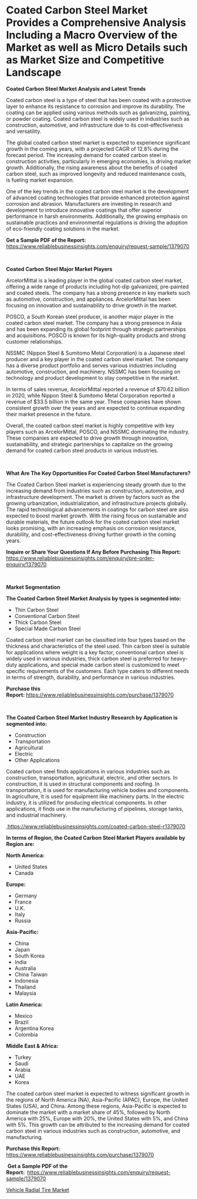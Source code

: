 <p><h1>Coated Carbon Steel Market Provides a Comprehensive Analysis Including a Macro Overview of the Market as well as Micro Details such as Market Size and Competitive Landscape</h1></p><p><strong>Coated Carbon Steel Market Analysis and Latest Trends</strong></p>
<p><p>Coated carbon steel is a type of steel that has been coated with a protective layer to enhance its resistance to corrosion and improve its durability. The coating can be applied using various methods such as galvanizing, painting, or powder coating. Coated carbon steel is widely used in industries such as construction, automotive, and infrastructure due to its cost-effectiveness and versatility.</p><p>The global coated carbon steel market is expected to experience significant growth in the coming years, with a projected CAGR of 12.8% during the forecast period. The increasing demand for coated carbon steel in construction activities, particularly in emerging economies, is driving market growth. Additionally, the rising awareness about the benefits of coated carbon steel, such as improved longevity and reduced maintenance costs, is fueling market expansion.</p><p>One of the key trends in the coated carbon steel market is the development of advanced coating technologies that provide enhanced protection against corrosion and abrasion. Manufacturers are investing in research and development to introduce innovative coatings that offer superior performance in harsh environments. Additionally, the growing emphasis on sustainable practices and environmental regulations is driving the adoption of eco-friendly coating solutions in the market.</p></p>
<p><strong>Get a Sample PDF of the Report:&nbsp;</strong> <a href="https://www.reliablebusinessinsights.com/enquiry/request-sample/1379070">https://www.reliablebusinessinsights.com/enquiry/request-sample/1379070</a></p>
<p>&nbsp;</p>
<p><strong>Coated Carbon Steel Major Market Players</strong></p>
<p><p>ArcelorMittal is a leading player in the global coated carbon steel market, offering a wide range of products including hot-dip galvanized, pre-painted and coated steels. The company has a strong presence in key markets such as automotive, construction, and appliances. ArcelorMittal has been focusing on innovation and sustainability to drive growth in the market.</p><p>POSCO, a South Korean steel producer, is another major player in the coated carbon steel market. The company has a strong presence in Asia and has been expanding its global footprint through strategic partnerships and acquisitions. POSCO is known for its high-quality products and strong customer relationships.</p><p>NSSMC (Nippon Steel & Sumitomo Metal Corporation) is a Japanese steel producer and a key player in the coated carbon steel market. The company has a diverse product portfolio and serves various industries including automotive, construction, and machinery. NSSMC has been focusing on technology and product development to stay competitive in the market.</p><p>In terms of sales revenue, ArcelorMittal reported a revenue of $70.62 billion in 2020, while Nippon Steel & Sumitomo Metal Corporation reported a revenue of $33.5 billion in the same year. These companies have shown consistent growth over the years and are expected to continue expanding their market presence in the future.</p><p>Overall, the coated carbon steel market is highly competitive with key players such as ArcelorMittal, POSCO, and NSSMC dominating the industry. These companies are expected to drive growth through innovation, sustainability, and strategic partnerships to capitalize on the growing demand for coated carbon steel products in various industries.</p></p>
<p>&nbsp;</p>
<p><strong>What Are The Key Opportunities For Coated Carbon Steel Manufacturers?</strong></p>
<p><p>The Coated Carbon Steel market is experiencing steady growth due to the increasing demand from industries such as construction, automotive, and infrastructure development. The market is driven by factors such as the growing urbanization, industrialization, and infrastructure projects globally. The rapid technological advancements in coatings for carbon steel are also expected to boost market growth. With the rising focus on sustainable and durable materials, the future outlook for the coated carbon steel market looks promising, with an increasing emphasis on corrosion resistance, durability, and cost-effectiveness driving further growth in the coming years.</p></p>
<p><strong>Inquire or Share Your Questions If Any Before Purchasing This Report:</strong> <a href="https://www.reliablebusinessinsights.com/enquiry/pre-order-enquiry/1379070">https://www.reliablebusinessinsights.com/enquiry/pre-order-enquiry/1379070</a></p>
<p>&nbsp;</p>
<p><strong>Market Segmentation</strong></p>
<p><strong>The Coated Carbon Steel Market Analysis by types is segmented into:</strong></p>
<p><ul><li>Thin Carbon Steel</li><li>Conventional Carbon Steel</li><li>Thick Carbon Steel</li><li>Special Made Carbon Steel</li></ul></p>
<p><p>Coated carbon steel market can be classified into four types based on the thickness and characteristics of the steel used. Thin carbon steel is suitable for applications where weight is a key factor, conventional carbon steel is widely used in various industries, thick carbon steel is preferred for heavy-duty applications, and special made carbon steel is customized to meet specific requirements of the customers. Each type caters to different needs in terms of strength, durability, and performance in various industries.</p></p>
<p><strong>Purchase this Report:&nbsp;</strong><a href="https://www.reliablebusinessinsights.com/purchase/1379070">https://www.reliablebusinessinsights.com/purchase/1379070</a></p>
<p>&nbsp;</p>
<p><strong>The Coated Carbon Steel Market Industry Research by Application is segmented into:</strong></p>
<p><ul><li>Construction</li><li>Transportation</li><li>Agricultural</li><li>Electric</li><li>Other Applications</li></ul></p>
<p><p>Coated carbon steel finds applications in various industries such as construction, transportation, agricultural, electric, and other sectors. In construction, it is used in structural components and roofing. In transportation, it is used for manufacturing vehicle bodies and components. In agriculture, it is used for equipment like machinery parts. In the electric industry, it is utilized for producing electrical components. In other applications, it finds use in the manufacturing of pipelines, storage tanks, and industrial machinery.</p></p>
<p><a href="https://www.reliablebusinessinsights.com/coated-carbon-steel-r1379070">&nbsp;https://www.reliablebusinessinsights.com/coated-carbon-steel-r1379070</a></p>
<p><strong>In terms of Region, the Coated Carbon Steel Market Players available by Region are:</strong></p>
<p>
    <p> <strong> North America: </strong>
        <ul>
            <li>United States</li>
            <li>Canada</li>
        </ul>
        </p> 
    <p> <strong> Europe: </strong>
        <ul>
            <li>Germany</li>
            <li>France</li>
            <li>U.K.</li>
            <li>Italy</li>
            <li>Russia</li>
        </ul>
        </p> 
    <p> <strong> Asia-Pacific: </strong>
        <ul>
            <li>China</li>
            <li>Japan</li>
            <li>South Korea</li>
            <li>India</li>
            <li>Australia</li>
            <li>China Taiwan</li>
            <li>Indonesia</li>
            <li>Thailand</li>
            <li>Malaysia</li>
        </ul>
        </p> 
    <p> <strong> Latin America: </strong>
        <ul>
            <li>Mexico</li>
            <li>Brazil</li>
            <li>Argentina Korea</li>
            <li>Colombia</li>
        </ul>
        </p> 
    <p> <strong> Middle East & Africa: </strong>
        <ul>
            <li>Turkey</li>
            <li>Saudi</li>
            <li>Arabia</li>
            <li>UAE</li>
            <li>Korea</li>
        </ul>
    </p>
    </p>
<p><p>The coated carbon steel market is expected to witness significant growth in the regions of North America (NA), Asia-Pacific (APAC), Europe, the United States (USA), and China. Among these regions, Asia-Pacific is expected to dominate the market with a market share of 45%, followed by North America with 25%, Europe with 20%, the United States with 5%, and China with 5%. This growth can be attributed to the increasing demand for coated carbon steel in various industries such as construction, automotive, and manufacturing.</p></p>
<p><strong>Purchase this Report: </strong><a href="https://www.reliablebusinessinsights.com/purchase/1379070">https://www.reliablebusinessinsights.com/purchase/1379070</a></p>
<p>&nbsp;<strong>Get a Sample PDF of the Report:&nbsp;&nbsp;</strong><a href="https://www.reliablebusinessinsights.com/enquiry/request-sample/1379070">https://www.reliablebusinessinsights.com/enquiry/request-sample/1379070</a></p>
<p><strong></strong></p>
<p><p><a href="https://github.com/RickHolmes3/Market-Research-Report-List-5/blob/main/vehicle-radial-tire-market.md">Vehicle Radial Tire Market</a></p></p>